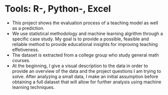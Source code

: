 # Tools: R-, Python-, Excel
* This project shows the evaluation process of a teaching model as well as a prediction. 
* We use statistical methodology and machine learning algrithm through a specific case study. My goal is to provide a possible, feasible and reliable method to provide educational insights for improving teaching effetiveness.
* The dataset is extracted from a college group who study general math courses. 
* At the beginning, I give a visual description to the data in order to provide an overview of the data and the project questions I am trying to solve. After analyzing a small data, I make an initial assumption before obtaining a full dataset that will allow for further analysis using machine learning techniques. 
